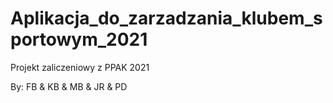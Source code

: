 # Aplikacja_do_zarzadzania_klubem_sportowym_2021
Projekt zaliczeniowy z PPAK 2021

By: 
    FB &
    KB &
    MB &
    JR &
    PD
